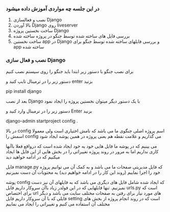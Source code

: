 
<h3>در این جلسه چه مواردی آموزش داده میشود</h3>
<ol>
    <li>نصب و فعالسازی Django</li>
    <li>بالا آوردن Django روی liveserver</li>
    <li>ساخت نخستین پروژه Django</li>
    <li>بررسی فایل های ساخته شده توسط جنگو در پروژه ساخته شده</li>
    <li>ساخت نخستین app در Django و بررسی فایلهای ساخته شده توسط جنگو برای app ساخته شده</li>
</ol>
<h3>نصب و فعال سازی Django</h3>
<p>برای نصب جنگو با دستور زیر ابتدا باید جنگو را روی سیستم نصب کنیم</p>
<p>دستور زیر را در ترمینال تایپ کنید و enter بزنید</p>
<p>pip install django</p>
<p>بعد از نصب Django با یک دستور دیگر میتوان نخستین پروژه را ایجاد نمود</p>
<p>دستور زیر را در ترمینال وارد کنید و Enter بزنید</p>
<p>django-admin startproject config .</p>
<p>در بالا config اسم پروژه اصلی جنگوی ما می باشد که نامش اختیاری است ولی معمولا اسمش را config می گذاریم و علامت نقطه هم یعنی پروژه در همین پوشه ایجاد شود</p>
<p>می بینیم که در پوشه ما فایل هایی خود به خود ایجاد شده است که درواقع فعلا باآنها کاری نداریم اما به مرور در روند پروژه تغییراتی را در بخش هایی از این فایل ها ایجاد میکنیم که در ادامه خواهید دید</p>
<p>فایل manage.py که فایل مدیریتی صفحات ما می باشد و به کمک آن می توانیم پروژه خود را اجرا نماییم (روند این کار را در ادامه خواهیم دید) به محتویات آن دست نمیزنیم</p>
<p>پوشه config که ایجاد شده شامل فایل های دیگری می باشد که به فایلهای آن نیز دست نمیزنیم. تنها فایلهایی که در این فولدر زیاد باآن سروکار داریم فایل urls.py است که برای اختصاص url های مورد نیاز برای رفتن به صفحات مختلف سایت می باشد و دیگر فایلی که با آن سروکار داریم فایل setting است که در روند انجام پروژه از بخش های مختلف آن استفاده می کنیم و تغییراتی را ایجاد می نماییم</p>
